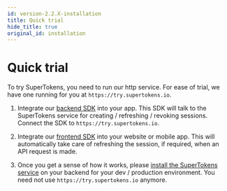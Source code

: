 ```yaml
---
id: version-2.2.X-installation
title: Quick trial
hide_title: true
original_id: installation
---
```


# Quick trial

To try SuperTokens, you need to run our http service. For ease of trial, we have one running for you at ```https://try.supertokens.io```.

1) Integrate our [backend SDK](../backend-integration) into your app. This SDK will talk to the SuperTokens service for creating / refreshing / revoking sessions. Connect the SDK to ```https://try.supertokens.io```.

2) Integrate our [frontend SDK](../frontend-integration) into your website or mobile app. This will automatically take care of refreshing the session, if required, when an API request is made.

3) Once you get a sense of how it works, please [install the SuperTokens service](./dev-prod-setup/setup) on your backend for your dev / production environment. You need not use ```https://try.supertokens.io``` anymore.